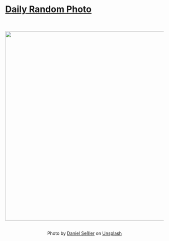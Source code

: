 # [Daily Random Photo](https://www.dailyrandomphoto.com/)

<div align="center">
  <br>
  <br>
  <a href="https://www.dailyrandomphoto.com/p/2024/2024-11-06/"><img src="https://images.unsplash.com/photo-1728588267613-66fde07ac8a8?crop=entropy&cs=tinysrgb&fit=max&fm=jpg&ixid=M3w3NzUwOHwwfDF8cmFuZG9tfHx8fHx8fHx8MTczMDg1MzU0M3w&ixlib=rb-4.0.3&q=80&w=1080" width="600px"></a>
  <br>
  <br>
  <p class="has-text-grey">Photo by <a href="https://unsplash.com/@danielsessler?utm_source=Daily%20Random%20Photo&amp;utm_medium=referral" target="_blank" rel="noopener noreferrer">Daniel Seßler</a> on <a href="https://unsplash.com/photos/a-green-valley-with-mountains-in-the-background--NJEnNfLsfc?utm_source=Daily%20Random%20Photo&amp;utm_medium=referral" target="_blank" rel="noopener noreferrer">Unsplash</a></p>
</div>
